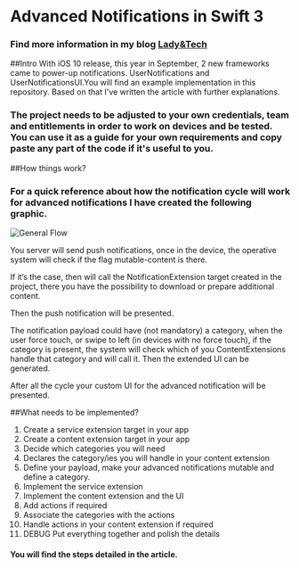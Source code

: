 # Advanced Notifications in Swift 3

### Find more information in my blog [Lady&Tech](http://www.barbararodeker.com/ladyandtech/?p=100)

##Intro
With iOS 10 release, this year in September, 2 new frameworks came to power-up notifications. UserNotifications and UserNotificationsUI.You will find an example implementation in this repository. Based on that I've written the article with further explanations.

### The project needs to be adjusted to your own credentials, team and entitlements in order to work on devices and be tested. You can use it as a guide for your own requirements and copy paste any part of the code if it's useful to you.

##How things work?

### For a quick reference about how the notification cycle will work for advanced notifications I have created the following graphic.

![General Flow](http://www.barbararodeker.com/ladyandtech/wp-content/uploads/2016/10/Drawing-1-753x433.png)

You server will send push notifications, once in the device, the operative system will check if the flag mutable-content is there.

If it’s the case, then will call the NotificationExtension target created in the project, there you have the possibility to download or prepare additional content.

Then the push notification will be presented.

The notification payload could have (not mandatory) a category, when the user force touch, or swipe to left (in devices with no force touch), if the category is present, the system will check which of you ContentExtensions handle that category and will call it. Then the extended UI can be generated.

After all the cycle your custom UI for the advanced notification will be presented.


##What needs to be implemented?

1. Create a service extension target in your app
2. Create a content extension target in your app
3. Decide which categories you will need
4. Declares the category/ies you will handle in your content extension
5. Define your payload, make your advanced notifications mutable and define a category.
6. Implement the service extension
7. Implement the content extension and the UI
8. Add actions if required
9. Associate the categories with the actions
10. Handle actions in your content extension if required
11. DEBUG Put everything together and polish the details

#### You will find the steps detailed in the article.

